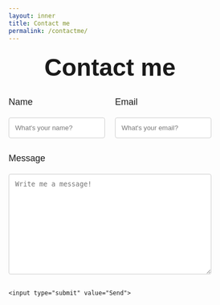 ```yaml
---
layout: inner
title: Contact me
permalink: /contactme/
---
```


<!-- <!DOCTYPE html> -->
<html>
  <head>
    <meta name="viewport" content="width=device-width, initial-scale=1">
      <style>
        body {font-family: Arial, Helvetica, sans-serif;}
        * {box-sizing: border-box;}
        input[type=text], select, textarea {
          width: 100%;
          padding: 12px;
          border: 1px solid #ccc;
          border-radius: 4px;
          box-sizing: border-box;
          margin-top: 6px;
          margin-bottom: 16px;
          resize: vertical;
        }
        input[type=submit] {
          background-color: #04AA6D;
          color: white;
          padding: 12px 20px;
          border: none;
          border-radius: 4px;
          cursor: pointer;
        }
        input[type=submit]:hover {
          background-color: #45a049;
        }
        .container {
          border-radius: 1px;
          background-color: #ffffff;
          border-left: solid 1px #cedfea;
          border-right: solid 1px #cedfea;
          padding: 20px;
        }
        .flex-container {
          display: flex;
        }
        .flex-child {
          flex: 1;
        }  
        .flex-child:first-child {
          margin-right: 20px;
        } 
        .dark-mode-body {
          /* background-color: black; */
          color: white;
        }
        .dark-mode-main {
          background-color: black;
          /* color: white; */
        }
        .dark-mode-container {
          background-color: black;
        }
  </style>
  </head>

  <!-- <body> -->
  <center> <h3> <font size="7"> Contact me </font> </h3> </center>

  <form
  action="https://formspree.io/f/mzbogkkl"
  method="POST"
  >

  <div class="flex-container">
    <div class="flex-child">
      <p> <font size="4"> Name </font> </p>
      <input type="text" id="name" name="Name" placeholder="What's your name?" required>
    </div>
    <div class="flex-child">
      <p> <font size="4"> Email </font> </p>
      <input type="text" id="email" name="Email" placeholder="What's your email?" required>
    </div>
  </div>

  <p> <font size="4"> Message </font> </p>
    <textarea id="message" name="Message" placeholder="Write me a message!" style="height:200px" required></textarea>

    <input type="submit" value="Send">
  </form>

  <!-- </body> -->
</html>
